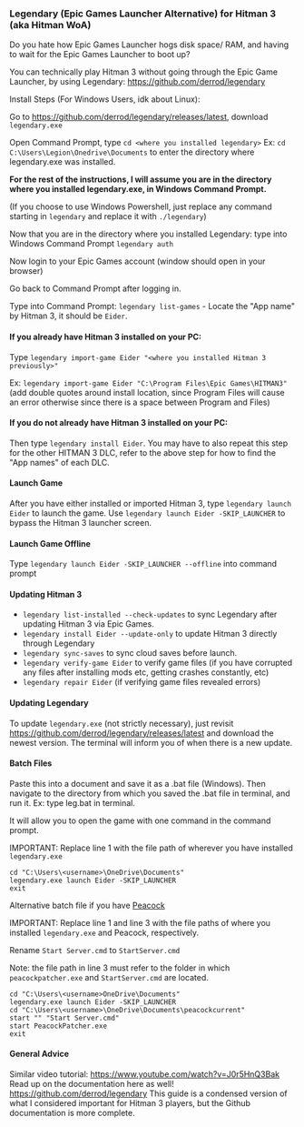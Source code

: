 ### Legendary (Epic Games Launcher Alternative) for Hitman 3 (aka Hitman WoA)
Do you hate how Epic Games Launcher hogs disk space/ RAM, and having to wait for the Epic Games Launcher to boot up?

You can technically play Hitman 3 without going through the Epic Game Launcher, by using Legendary: https://github.com/derrod/legendary

Install Steps (For Windows Users, idk about Linux):

Go to https://github.com/derrod/legendary/releases/latest, download ```legendary.exe```

Open Command Prompt, type ```cd <where you installed legendary>``` Ex: ```cd C:\Users\Legion\Onedrive\Documents``` to enter the directory where legendary.exe was installed.

**For the rest of the instructions, I will assume you are in the directory where you installed legendary.exe, in Windows Command Prompt.**

(If you choose to use Windows Powershell, just replace any command starting in `legendary` and replace it with `./legendary`)

Now that you are in the directory where you installed Legendary: type into Windows Command Prompt ```legendary auth```

Now login to your Epic Games account (window should open in your browser)

Go back to Command Prompt after logging in.

Type into Command Prompt: ```legendary list-games``` - Locate the "App name" by Hitman 3, it should be ```Eider```.

#### If you already have Hitman 3 installed on your PC:
Type ```legendary import-game Eider "<where you installed Hitman 3 previously>"```

Ex: ```legendary import-game Eider "C:\Program Files\Epic Games\HITMAN3"``` (add double quotes around install location, since Program Files will cause an error otherwise since there is a space between Program and Files)

#### If you do not already have Hitman 3 installed on your PC:
Then type ```legendary install Eider```. You may have to also repeat this step for the other HITMAN 3 DLC, refer to the above step for how to find the "App names" of each DLC.

#### Launch Game
After you have either installed or imported Hitman 3, type ```legendary launch Eider``` to launch the game. 
Use ```legendary launch Eider -SKIP_LAUNCHER``` to bypass the Hitman 3 launcher screen. 

#### Launch Game Offline
Type ```legendary launch Eider -SKIP_LAUNCHER --offline``` into command prompt

#### Updating Hitman 3
- ```legendary list-installed --check-updates``` to sync Legendary after updating Hitman 3 via Epic Games.
- ```legendary install Eider --update-only``` to update Hitman 3 directly through Legendary
- ```legendary sync-saves``` to sync cloud saves before launch.
- ```legendary verify-game Eider``` to verify game files (if you have corrupted any files after installing mods etc, getting crashes constantly, etc)
- ```legendary repair Eider``` (if verifying game files revealed errors)

#### Updating Legendary
To update `legendary.exe` (not strictly necessary), just revisit https://github.com/derrod/legendary/releases/latest and download the newest version. The terminal will inform you of when there is a new update.

#### Batch Files

Paste this into a document and save it as a .bat file (Windows).
Then navigate to the directory from which you saved the .bat file in terminal, and run it. 
Ex: type leg.bat in terminal.

It will allow you to open the game with one command in the command prompt.

IMPORTANT: Replace line 1 with the file path of wherever you have installed `legendary.exe`

```
cd "C:\Users\<username>\OneDrive\Documents"
legendary.exe launch Eider -SKIP_LAUNCHER
exit
```

Alternative batch file if you have [Peacock](https://thepeacockproject.org/wiki/intel/) 

IMPORTANT: Replace line 1 and line 3 with the file paths of where you installed `legendary.exe` and Peacock, respectively.

Rename `Start Server.cmd` to `StartServer.cmd`

Note: the file path in line 3 must refer to the folder in which `peacockpatcher.exe` and `StartServer.cmd` are located.

```
cd "C:\Users\<username>OneDrive\Documents"
legendary.exe launch Eider -SKIP_LAUNCHER
cd "C:\Users\<username>\OneDrive\Documents\peacockcurrent"
start "" "Start Server.cmd"
start PeacockPatcher.exe
exit
```

#### General Advice
Similar video tutorial: https://www.youtube.com/watch?v=J0r5HnQ3Bak
Read up on the documentation here as well! https://github.com/derrod/legendary
This guide is a condensed version of what I considered important for Hitman 3 players, but the Github documentation is more complete.
